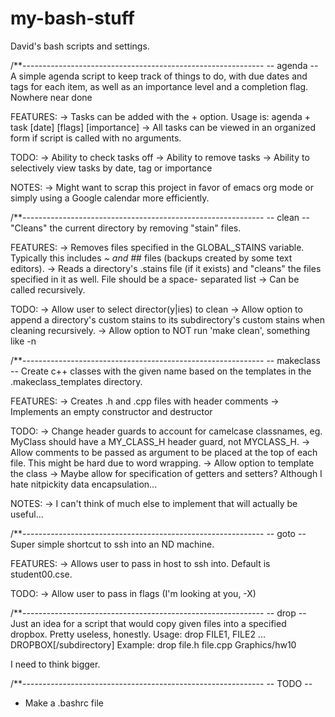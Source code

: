 my-bash-stuff
=============

David's bash scripts and settings.

/**------------------------------------------------------------
-- agenda -- 
A simple agenda script to keep track of things to do, with due 
dates and tags for each item, as well as an importance level 
and a completion flag. Nowhere near done

FEATURES:
-> Tasks can be added with the + option. Usage is:
   agenda + task [date] [flags] [importance]
-> All tasks can be viewed in an organized form if script is
   called with no arguments.

TODO:
-> Ability to check tasks off
-> Ability to remove tasks
-> Ability to selectively view tasks by date, tag or importance

NOTES:
-> Might want to scrap this project in favor of emacs org mode
   or simply using a Google calendar more efficiently.


/**------------------------------------------------------------
-- clean --
"Cleans" the current directory by removing "stain" files.

FEATURES:
-> Removes files specified in the GLOBAL_STAINS variable.
   Typically this includes *~ and #*# files (backups created
   by some text editors).
-> Reads a directory's .stains file (if it exists) and "cleans"
   the files specified in it as well. File should be a space-
   separated list
-> Can be called recursively.

TODO:
-> Allow user to select director(y|ies) to clean
-> Allow option to append a directory's custom stains to its
   subdirectory's custom stains when cleaning recursively.
-> Allow option to NOT run 'make clean', something like -n


/**------------------------------------------------------------
-- makeclass --
Create c++ classes with the given name based on the templates
in the .makeclass_templates directory.

FEATURES:
-> Creates .h and .cpp files with header comments
-> Implements an empty constructor and destructor

TODO:
-> Change header guards to account for camelcase classnames,
   eg. MyClass should have a MY_CLASS_H header guard, not
   MYCLASS_H.
-> Allow comments to be passed as argument to be placed at the
   top of each file. This might be hard due to word wrapping.
-> Allow option to template the class
-> Maybe allow for specification of getters and setters?
   Although I hate nitpickity data encapsulation...

NOTES:
-> I can't think of much else to implement that will actually
   be useful...


/**------------------------------------------------------------
-- goto --
Super simple shortcut to ssh into an ND machine.

FEATURES:
-> Allows user to pass in host to ssh into. Default  is 
   student00.cse.

TODO:
-> Allow user to pass in flags (I'm looking at you, -X)


/**------------------------------------------------------------
-- drop --
Just an idea for a script that would copy given files into a 
specified dropbox. Pretty useless, honestly. 
Usage: drop FILE1, FILE2 ... DROPBOX[/subdirectory]
Example: drop file.h file.cpp Graphics/hw10

I need to think bigger.

/**------------------------------------------------------------
-- TODO --
- Make a .bashrc file